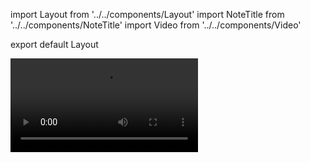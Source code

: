 import Layout from '../../components/Layout'
import NoteTitle from '../../components/NoteTitle'
import Video from '../../components/Video'

export default Layout

<NoteTitle date="2012-01-15" title="Acid Eiffel" />

<Video src="https://www.youtube.com/embed/rYBUDRSeeeE" />

Beyond anything else that has tried to come close.

